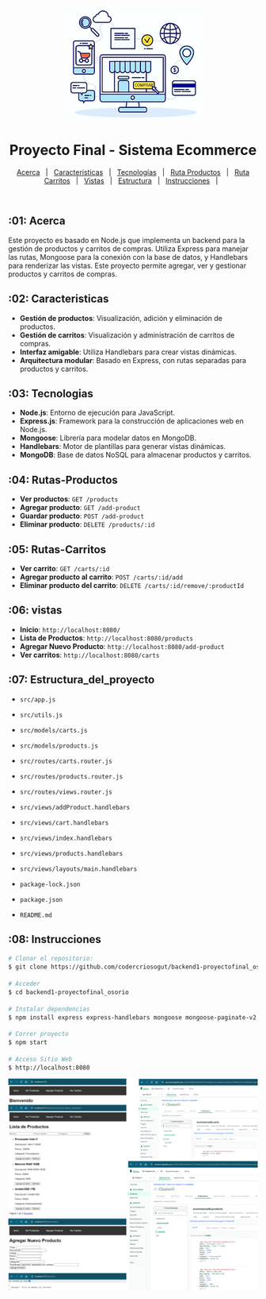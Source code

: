 <div align="center" id="top"> 
  <img src="./logo.png" alt="logo" />
</div>
<h1 align="center">Proyecto Final - Sistema Ecommerce</h1>
<p align="center">
  <a href="#01-acerca">Acerca</a> &#xa0; | &#xa0; 
  <a href="#02-caracteristicas">Caracteristicas</a> &#xa0; | &#xa0;
  <a href="#03-tecnologias">Tecnologías</a> &#xa0; | &#xa0;
  <a href="#04-rutas-productos">Ruta Productos</a> &#xa0; | &#xa0;
  <a href="#05-rutas-carritos">Ruta Carritos</a> &#xa0; | &#xa0;
  <a href="#06-vistas">Vistas</a> &#xa0; | &#xa0;
  <a href="#07-estructura_del_proyecto">Estructura</a> &#xa0; | &#xa0;
  <a href="#08-instrucciones">Instrucciones</a> &#xa0; | &#xa0;
</p>

<br>

## :01: Acerca ##
Este proyecto es basado en Node.js que implementa un backend para la gestión de productos y carritos de compras. Utiliza Express para manejar las rutas, Mongoose para la conexión con la base de datos, y Handlebars para renderizar las vistas. Este proyecto permite agregar, ver y gestionar productos y carritos de compras.


## :02: Caracteristicas ##
- **Gestión de productos**: Visualización, adición y eliminación de productos.
- **Gestión de carritos**: Visualización y administración de carritos de compras.
- **Interfaz amigable**: Utiliza Handlebars para crear vistas dinámicas.
- **Arquitectura modular**: Basado en Express, con rutas separadas para productos y carritos.


## :03: Tecnologias ##
- **Node.js**: Entorno de ejecución para JavaScript.
- **Express.js**: Framework para la construcción de aplicaciones web en Node.js.
- **Mongoose**: Librería para modelar datos en MongoDB.
- **Handlebars**: Motor de plantillas para generar vistas dinámicas.
- **MongoDB**: Base de datos NoSQL para almacenar productos y carritos.


## :04: Rutas-Productos ##
- **Ver productos**: `GET /products`
- **Agregar producto**: `GET /add-product`
- **Guardar producto**: `POST /add-product`
- **Eliminar producto**: `DELETE /products/:id`

## :05: Rutas-Carritos
- **Ver carrito**: `GET /carts/:id`
- **Agregar producto al carrito**: `POST /carts/:id/add`
- **Eliminar producto del carrito**: `DELETE /carts/:id/remove/:productId`

## :06: vistas
- **Inicio**: `http://localhost:8080/`
- **Lista de Productos**: `http://localhost:8080/products`
- **Agregar Nuevo Producto**: `http://localhost:8080/add-product`
- **Ver carritos**: `http://localhost:8080/carts`

## :07: Estructura_del_proyecto
- `src/app.js`
- `src/utils.js`

- `src/models/carts.js`
- `src/models/products.js`

- `src/routes/carts.router.js`
- `src/routes/products.router.js`
- `src/routes/views.router.js`

- `src/views/addProduct.handlebars`
- `src/views/cart.handlebars`
- `src/views/index.handlebars`
- `src/views/products.handlebars`

- `src/views/layouts/main.handlebars`

- `package-lock.json`
- `package.json`
- `README.md`


## :08: Instrucciones ##


```bash
# Clonar el repositorio:
$ git clone https://github.com/codercriosogut/backend1-proyectofinal_osorio.git

# Acceder
$ cd backend1-proyectofinal_osorio

# Instalar dependencias
$ npm install express express-handlebars mongoose mongoose-paginate-v2

# Correr proyecto
$ npm start

# Acceso Sitio Web
$ http://localhost:8080
```
<div align="center" id="top"> 
  <img src="./Vistas.png" alt="logo" />
</div>